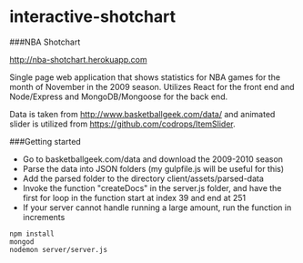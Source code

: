# interactive-shotchart
###NBA Shotchart

http://nba-shotchart.herokuapp.com

Single page web application that shows statistics for NBA games for the month of November in the 2009 season. Utilizes React for the front end and Node/Express and MongoDB/Mongoose for the back end. 

Data is taken from http://www.basketballgeek.com/data/ and animated slider is utilized from https://github.com/codrops/ItemSlider.

###Getting started

* Go to basketballgeek.com/data and download the 2009-2010 season
* Parse the data into JSON folders (my gulpfile.js will be useful for this)
* Add the parsed folder to the directory client/assets/parsed-data
* Invoke the function "createDocs" in the server.js folder, and have the first for loop in the function start at index 39 and end at 251
* If your server cannot handle running a large amount, run the function in increments

```
npm install
mongod
nodemon server/server.js

```